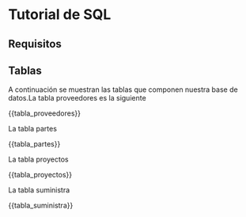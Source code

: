 # Tutorial de SQL


## Requisitos



## Tablas

A continuación se muestran las tablas que componen nuestra base de datos.La tabla proveedores es la siguiente


{{tabla_proveedores}}


La tabla partes

{{tabla_partes}}

La tabla proyectos

{{tabla_proyectos}}

La tabla suministra

{{tabla_suministra}}